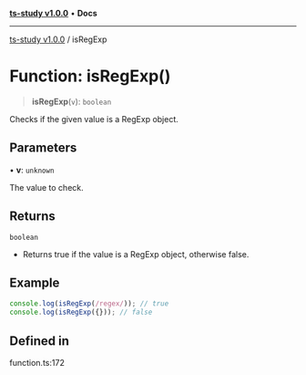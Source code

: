 [**ts-study v1.0.0**](../README.md) • **Docs**

***

[ts-study v1.0.0](../README.md) / isRegExp

# Function: isRegExp()

> **isRegExp**(`v`): `boolean`

Checks if the given value is a RegExp object.

## Parameters

• **v**: `unknown`

The value to check.

## Returns

`boolean`

- Returns true if the value is a RegExp object, otherwise false.

## Example

```ts
console.log(isRegExp(/regex/)); // true
console.log(isRegExp({})); // false
```

## Defined in

function.ts:172

